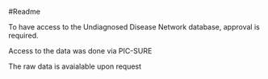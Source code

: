 #Readme

To have access to the Undiagnosed Disease Network database, approval is required. 

Access to the data was done via PIC-SURE 

The raw data is avaialable upon request
